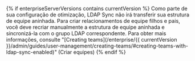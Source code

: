 {% if enterpriseServerVersions contains currentVersion %}
Como parte de sua configuração de otimização, LDAP Sync não irá transferir sua estrutura de equipe aninhada. Para criar relacionamentos de equipe filhos e pais, você deve recriar manualmente a estrutura de equipe aninhada e sincronizá-la com o grupo LDAP correspondente. Para obter mais informações, consulte "[Creating teams](/enterprise/{{ currentVersion }}/admin/guides/user-management/creating-teams/#creating-teams-with-ldap-sync-enabled)" (Criar equipes)
{% endif %}